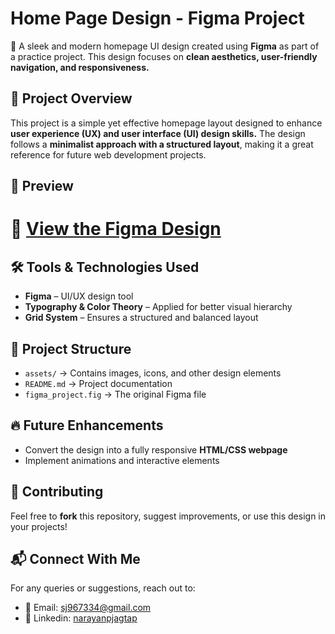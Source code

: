 # **Home Page Design - Figma Project**  

🚀 A sleek and modern homepage UI design created using **Figma** as part of a practice project. This design focuses on **clean aesthetics, user-friendly navigation, and responsiveness.**  

## 📌 **Project Overview**  
This project is a simple yet effective homepage layout designed to enhance **user experience (UX) and user interface (UI) design skills.** The design follows a **minimalist approach with a structured layout**, making it a great reference for future web development projects.  

## 📸 **Preview**  
# 🔗 [**View the Figma Design**](https://www.figma.com/design/RDehQEXdeboDwhBo0phc6G/Untitled?node-id=4-26&p=f&t=Cunv398CYirhmzQ8-0)

## 🛠 **Tools & Technologies Used**  
- **Figma** – UI/UX design tool  
- **Typography & Color Theory** – Applied for better visual hierarchy  
- **Grid System** – Ensures a structured and balanced layout  

## 📂 **Project Structure**  
- `assets/` → Contains images, icons, and other design elements  
- `README.md` → Project documentation  
- `figma_project.fig` → The original Figma file  

## 🔥 **Future Enhancements**  
- Convert the design into a fully responsive **HTML/CSS webpage**  
- Implement animations and interactive elements  

## 🤝 **Contributing**  
Feel free to **fork** this repository, suggest improvements, or use this design in your projects!  

## 📬 **Connect With Me**  
For any queries or suggestions, reach out to:
- 📧 Email: sj967334@gmail.com
- 🔗 Linkedin: [narayanpjagtap](https://www.linkedin.com/in/narayanpjagtap/)
